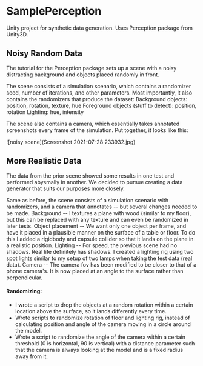 # SamplePerception
 Unity project for synthetic data generation. Uses Perception package from Unity3D.
 
 ## Noisy Random Data
 The tutorial for the Perception package sets up a scene with a noisy distracting background and objects placed randomly in front. 
 
 The scene consists of a simulation scenario, which contains a randomizer seed, number of iterations, and other parameters. Most importantly, it also contains the randomizers that produce the dataset:
 Background objects: position, rotation, texture, hue
 Foreground objects (stuff to detect): position, rotation
 Lighting: hue, intensity
 
 The scene also contains a camera, which essentially takes annotated screenshots every frame of the simulation. 
 Put together, it looks like this:
 
 ![noisy scene](Screenshot 2021-07-28 233932.jpg)
 
 
 ## More Realistic Data
 The data from the prior scene showed some results in one test and performed abysmally in another. We decided to pursue creating a data generator that suits our purposes more closely. 
 
 Same as before, the scene consists of a simulation scenario with randomizers, and a camera that annotates -- but several changes needed to be made.
 Background -- I textures a plane with wood (similar to my floor), but this can be replaced with any texture and can even be randomized in later tests.
 Object placement -- We want only one object per frame, and have it placed in a plausible manner on the surface of a table or floor. To do this I added a rigidbody and capsule collider so that it lands on the plane in a realistic position.
 Lighting -- For speed, the previous scene had no shadows. Real life definitely has shadows. I created a lighting rig using two spot lights similar to my setup of two lamps when taking the test data (real data). 
 Camera -- The camera fov has been modified to be closer to that of a phone camera's. It is now placed at an angle to the surface rather than perpendicular.
 
 #### Randomizing:
 - I wrote a script to drop the objects at a random rotation within a certain location above the surface, so it lands differently every time.
 - Wrote scripts to randomize rotation of floor and lighting rig, instead of calculating position and angle of the camera moving in a circle around the model.
 - Wrote a script to randomize the angle of the camera within a certain threshold (0 is horizontal, 90 is vertical) with a distance parameter such that the camera is always looking at the model and is a fixed radius away from it.


